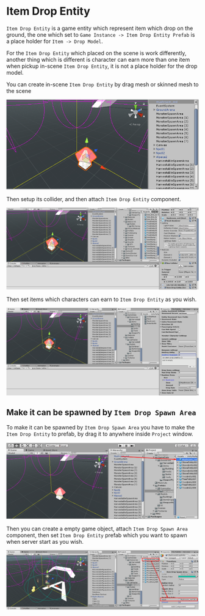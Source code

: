 # Item Drop Entity

`Item Drop Entity` is a game entity which represent item which drop on the ground, the one which set to `Game Instance -> Item Drop Entity Prefab` is a place holder for `Item -> Drop Model`.

For the `Item Drop Entity` which placed on the scene is work differently, another thing which is different is character can earn more than one item when pickup in-scene `Item Drop Entity`, it is not a place holder for the drop model.

You can create in-scene `Item Drop Entity` by drag mesh or skinned mesh to the scene

![](../images/143/1.png)

Then setup its collider, and then attach `Item Drop Entity` component.

![](../images/143/2.png)

Then set items which characters can earn to `Item Drop Entity` as you wish.

![](../images/143/3.png)

## Make it can be spawned by `Item Drop Spawn Area`

To make it can be spawned by `Item Drop Spawn Area` you have to make the `Item Drop Entity` to prefab, by drag it to anywhere inside `Project` window.

![](../images/143/4.png)

Then you can create a empty game object, attach `Item Drop Spawn Area` component, then set `Item Drop Entity` prefab which you want to spawn when server start as you wish.

![](../images/143/5.png)
<!--stackedit_data:
eyJoaXN0b3J5IjpbLTkwMTQyMTk5MF19
-->